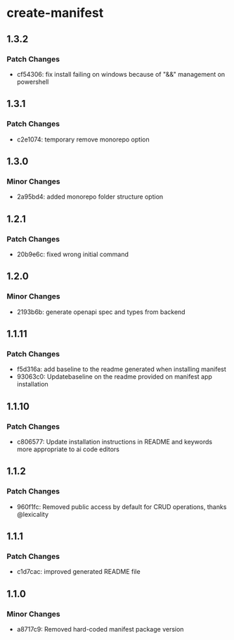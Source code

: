 # create-manifest

## 1.3.2

### Patch Changes

- cf54306: fix install failing on windows because of "&&" management on powershell

## 1.3.1

### Patch Changes

- c2e1074: temporary remove monorepo option

## 1.3.0

### Minor Changes

- 2a95bd4: added monorepo folder structure option

## 1.2.1

### Patch Changes

- 20b9e6c: fixed wrong initial command

## 1.2.0

### Minor Changes

- 2193b6b: generate openapi spec and types from backend

## 1.1.11

### Patch Changes

- f5d316a: add baseline to the readme generated when installing manifest
- 93063c0: Updatebaseline on the readme provided on manifest app installation

## 1.1.10

### Patch Changes

- c806577: Update installation instructions in README and keywords more appropriate to ai code editors

## 1.1.2

### Patch Changes

- 960f1fc: Removed public access by default for CRUD operations, thanks @lexicality

## 1.1.1

### Patch Changes

- c1d7cac: improved generated README file

## 1.1.0

### Minor Changes

- a8717c9: Removed hard-coded manifest package version
